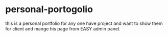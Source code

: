 # personal-portogolio
this is a personal portfolio for any one have project and want to show them for client and mange his page from EASY admin panel.
